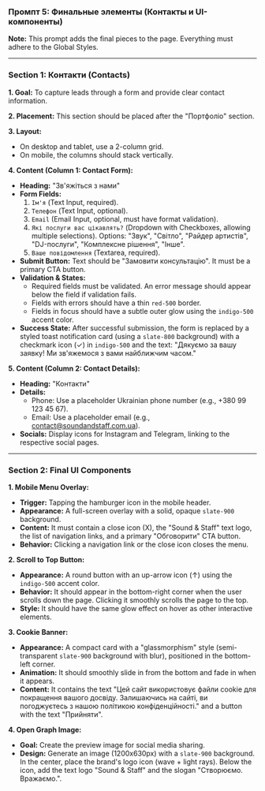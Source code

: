 ### **Промпт 5: Финальные элементы (Контакты и UI-компоненты)**

**Note:** This prompt adds the final pieces to the page. Everything must adhere to the Global Styles.

---

### **Section 1: Контакти (Contacts)**

**1. Goal:** To capture leads through a form and provide clear contact information.

**2. Placement:** This section should be placed after the "Портфоліо" section.

**3. Layout:**

- On desktop and tablet, use a 2-column grid.
- On mobile, the columns should stack vertically.

**4. Content (Column 1: Contact Form):**

- **Heading:** "Зв'яжіться з нами"
- **Form Fields:**
  1.  `Ім'я` (Text Input, required).
  2.  `Телефон` (Text Input, optional).
  3.  `Email` (Email Input, optional, must have format validation).
  4.  `Які послуги вас цікавлять?` (Dropdown with Checkboxes, allowing multiple selections). Options: "Звук", "Світло", "Райдер артистів", "DJ-послуги", "Комплексне рішення", "Інше".
  5.  `Ваше повідомлення` (Textarea, required).
- **Submit Button:** Text should be "Замовити консультацію". It must be a primary CTA button.
- **Validation & States:**
  - Required fields must be validated. An error message should appear below the field if validation fails.
  - Fields with errors should have a thin `red-500` border.
  - Fields in focus should have a subtle outer glow using the `indigo-500` accent color.
- **Success State:** After successful submission, the form is replaced by a styled toast notification card (using a `slate-800` background) with a checkmark icon (✓) in `indigo-500` and the text: "Дякуємо за вашу заявку! Ми зв'яжемося з вами найближчим часом."

**5. Content (Column 2: Contact Details):**

- **Heading:** "Контакти"
- **Details:**
  - Phone: Use a placeholder Ukrainian phone number (e.g., +380 99 123 45 67).
  - Email: Use a placeholder email (e.g., contact@soundandstaff.com.ua).
- **Socials:** Display icons for Instagram and Telegram, linking to the respective social pages.

---

### **Section 2: Final UI Components**

**1. Mobile Menu Overlay:**

- **Trigger:** Tapping the hamburger icon in the mobile header.
- **Appearance:** A full-screen overlay with a solid, opaque `slate-900` background.
- **Content:** It must contain a close icon (X), the "Sound & Staff" text logo, the list of navigation links, and a primary "Обговорити" CTA button.
- **Behavior:** Clicking a navigation link or the close icon closes the menu.

**2. Scroll to Top Button:**

- **Appearance:** A round button with an up-arrow icon (↑) using the `indigo-500` accent color.
- **Behavior:** It should appear in the bottom-right corner when the user scrolls down the page. Clicking it smoothly scrolls the page to the top.
- **Style:** It should have the same glow effect on hover as other interactive elements.

**3. Cookie Banner:**

- **Appearance:** A compact card with a "glassmorphism" style (semi-transparent `slate-900` background with blur), positioned in the bottom-left corner.
- **Animation:** It should smoothly slide in from the bottom and fade in when it appears.
- **Content:** It contains the text "Цей сайт використовує файли cookie для покращення вашого досвіду. Залишаючись на сайті, ви погоджуєтесь з нашою політикою конфіденційності." and a button with the text "Прийняти".

**4. Open Graph Image:**

- **Goal:** Create the preview image for social media sharing.
- **Design:** Generate an image (1200x630px) with a `slate-900` background. In the center, place the brand's logo icon (wave + light rays). Below the icon, add the text logo "Sound & Staff" and the slogan "Створюємо. Вражаємо.".
